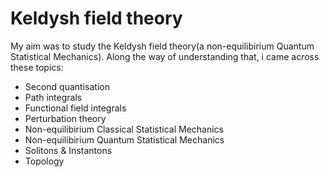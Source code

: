 # Keldysh field theory
My aim was to study the Keldysh field theory(a non-equilibirium Quantum Statistical Mechanics). Along the way of understanding that, i came across these topics:

* Second quantisation
* Path integrals
* Functional field integrals
* Perturbation theory
* Non-equilibirium Classical Statistical Mechanics
* Non-equilibirium Quantum Statistical Mechanics
* Solitons & Instantons
* Topology
